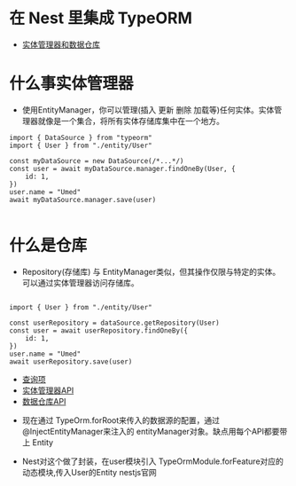 # 在 Nest 里集成 TypeORM

- [实体管理器和数据仓库](https://www.typeorm.org/working-with-entity-manager)

# 什么事实体管理器

- 使用EntityManager，你可以管理(插入 更新 删除 加载等)任何实体。实体管理器就像是一个集合，将所有实体存储库集中在一个地方。

```
import { DataSource } from "typeorm"
import { User } from "./entity/User"

const myDataSource = new DataSource(/*...*/)
const user = await myDataSource.manager.findOneBy(User, {
    id: 1,
})
user.name = "Umed"
await myDataSource.manager.save(user)


```

# 什么是仓库

- Repository(存储库) 与 EntityManager类似，但其操作仅限与特定的实体。 可以通过实体管理器访问存储库。

```

import { User } from "./entity/User"

const userRepository = dataSource.getRepository(User)
const user = await userRepository.findOneBy({
    id: 1,
})
user.name = "Umed"
await userRepository.save(user)

```

- [查询项](https://www.typeorm.org/find-options)
- [实体管理器API](https://www.typeorm.org/entity-manager-api)
- [数据仓库API](https://www.typeorm.org/repository-api)

* 现在通过 TypeOrm.forRoot来传入的数据源的配置，通过@InjectEntityManager来注入的 entityManager对象。缺点用每个API都要带上 Entity

* Nest对这个做了封装，在user模块引入 TypeOrmModule.forFeature对应的动态模块,传入User的Entity nestjs官网
